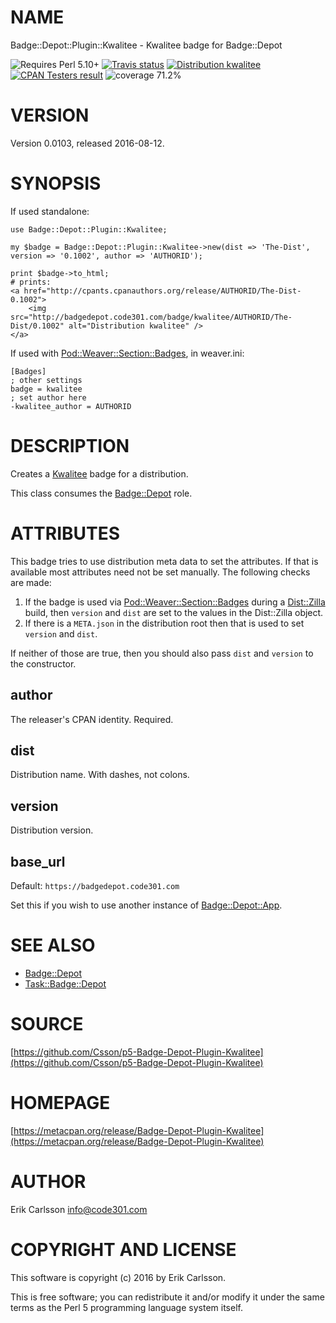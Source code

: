 # NAME

Badge::Depot::Plugin::Kwalitee - Kwalitee badge for Badge::Depot

<div>
    <p>
    <img src="https://img.shields.io/badge/perl-5.10+-blue.svg" alt="Requires Perl 5.10+" />
    <a href="https://travis-ci.org/Csson/p5-Badge-Depot-Plugin-Kwalitee"><img src="https://api.travis-ci.org/Csson/p5-Badge-Depot-Plugin-Kwalitee.svg?branch=master" alt="Travis status" /></a>
    <a href="http://cpants.cpanauthors.org/release/CSSON/Badge-Depot-Plugin-Kwalitee-0.0103"><img src="http://badgedepot.code301.com/badge/kwalitee/CSSON/Badge-Depot-Plugin-Kwalitee/0.0103" alt="Distribution kwalitee" /></a>
    <a href="http://matrix.cpantesters.org/?dist=Badge-Depot-Plugin-Kwalitee%200.0103"><img src="http://badgedepot.code301.com/badge/cpantesters/Badge-Depot-Plugin-Kwalitee/0.0103" alt="CPAN Testers result" /></a>
    <img src="https://img.shields.io/badge/coverage-71.2%-red.svg" alt="coverage 71.2%" />
    </p>
</div>

# VERSION

Version 0.0103, released 2016-08-12.

# SYNOPSIS

If used standalone:

    use Badge::Depot::Plugin::Kwalitee;

    my $badge = Badge::Depot::Plugin::Kwalitee->new(dist => 'The-Dist', version => '0.1002', author => 'AUTHORID');

    print $badge->to_html;
    # prints:
    <a href="http://cpants.cpanauthors.org/release/AUTHORID/The-Dist-0.1002">
        <img src="http://badgedepot.code301.com/badge/kwalitee/AUTHORID/The-Dist/0.1002" alt="Distribution kwalitee" />
    </a>

If used with [Pod::Weaver::Section::Badges](https://metacpan.org/pod/Pod::Weaver::Section::Badges), in weaver.ini:

    [Badges]
    ; other settings
    badge = kwalitee
    ; set author here
    -kwalitee_author = AUTHORID

# DESCRIPTION

Creates a [Kwalitee](http://cpants.cpanauthors.org) badge for a distribution.

This class consumes the [Badge::Depot](https://metacpan.org/pod/Badge::Depot) role.

# ATTRIBUTES

This badge tries to use distribution meta data to set the attributes. If that is available most attributes need not be set manually. The following checks are made:

1. If the badge is used via [Pod::Weaver::Section::Badges](https://metacpan.org/pod/Pod::Weaver::Section::Badges) during a [Dist::Zilla](https://metacpan.org/pod/Dist::Zilla) build, then `version` and `dist` are set to the values in the Dist::Zilla object.
2. If there is a `META.json` in the distribution root then that is used to set `version` and `dist`.

If neither of those are true, then you should also pass `dist` and `version` to the constructor.

## author

The releaser's CPAN identity. Required.

## dist

Distribution name. With dashes, not colons.

## version

Distribution version.

## base\_url

Default: `https://badgedepot.code301.com`

Set this if you wish to use another instance of [Badge::Depot::App](https://metacpan.org/pod/Badge::Depot::App).

# SEE ALSO

- [Badge::Depot](https://metacpan.org/pod/Badge::Depot)
- [Task::Badge::Depot](https://metacpan.org/pod/Task::Badge::Depot)

# SOURCE

[https://github.com/Csson/p5-Badge-Depot-Plugin-Kwalitee](https://github.com/Csson/p5-Badge-Depot-Plugin-Kwalitee)

# HOMEPAGE

[https://metacpan.org/release/Badge-Depot-Plugin-Kwalitee](https://metacpan.org/release/Badge-Depot-Plugin-Kwalitee)

# AUTHOR

Erik Carlsson <info@code301.com>

# COPYRIGHT AND LICENSE

This software is copyright (c) 2016 by Erik Carlsson.

This is free software; you can redistribute it and/or modify it under
the same terms as the Perl 5 programming language system itself.
